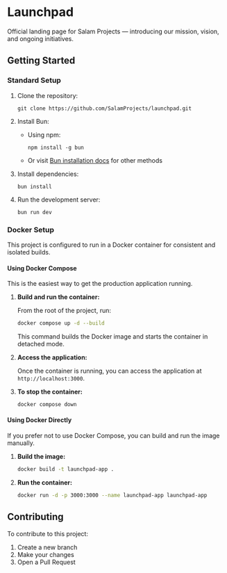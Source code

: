 # Launchpad

Official landing page for Salam Projects — introducing our mission, vision, and ongoing initiatives.

## Getting Started

### Standard Setup

1. Clone the repository:
   ```
   git clone https://github.com/SalamProjects/launchpad.git
   ```

2. Install Bun:
   - Using npm:
     ```
     npm install -g bun
     ```
   - Or visit [Bun installation docs](https://bun.sh/docs/installation) for other methods

3. Install dependencies:
   ```
   bun install
   ```

4. Run the development server:
   ```
   bun run dev
   ```

### Docker Setup

This project is configured to run in a Docker container for consistent and isolated builds.

#### Using Docker Compose

This is the easiest way to get the production application running.

1.  **Build and run the container:**

    From the root of the project, run:
    ```bash
    docker compose up -d --build
    ```
    This command builds the Docker image and starts the container in detached mode.

2.  **Access the application:**

    Once the container is running, you can access the application at `http://localhost:3000`.

3.  **To stop the container:**
    ```bash
    docker compose down
    ```

#### Using Docker Directly

If you prefer not to use Docker Compose, you can build and run the image manually.

1.  **Build the image:**
    ```bash
    docker build -t launchpad-app .
    ```

2.  **Run the container:**
    ```bash
    docker run -d -p 3000:3000 --name launchpad-app launchpad-app
    ```

## Contributing

To contribute to this project:
1. Create a new branch
2. Make your changes
3. Open a Pull Request
